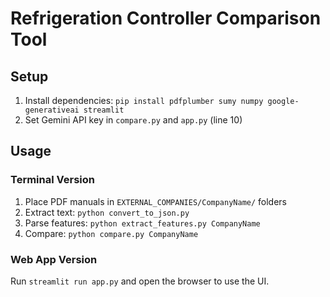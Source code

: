 # Refrigeration Controller Comparison Tool

## Setup

1. Install dependencies: `pip install pdfplumber sumy numpy google-generativeai streamlit`
2. Set Gemini API key in `compare.py` and `app.py` (line 10)

## Usage

### Terminal Version

1. Place PDF manuals in `EXTERNAL_COMPANIES/CompanyName/` folders
2. Extract text: `python convert_to_json.py`
3. Parse features: `python extract_features.py CompanyName`
4. Compare: `python compare.py CompanyName`

### Web App Version

Run `streamlit run app.py` and open the browser to use the UI.
